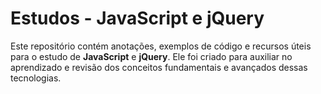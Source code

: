 # Estudos - JavaScript e jQuery

Este repositório contém anotações, exemplos de código e recursos úteis para o estudo de **JavaScript** e **jQuery**. Ele foi criado para auxiliar no aprendizado e revisão dos conceitos fundamentais e avançados dessas tecnologias.

